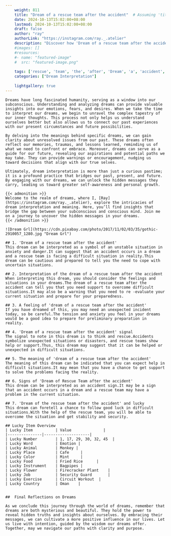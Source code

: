 ```yaml
---
    weight: 811
    title: "Dream of a rescue team after the accident"  # Assuming 'title' column exists
    date: 2024-10-13T15:02:00+08:00
    lastmod: 2024-10-13T15:02:00+08:00
    draft: false
    author: "ray"
    authorLink: "https://instagram.com/ray._.atelier"
    description: "Discover how 'Dream of a rescue team after the accident' can interpret your future and uncover its significant meanings in your life."
    #images: []
    #resources:
    #- name: "featured-image"
    #  src: "featured-image.png"
    
    tags: ['rescue', 'team', 'the', 'after', 'Dream', 'a', 'accident', 'of']
    categories: ["Dream Interpretation"]
    
    lightgallery: true
---
```

    
    Dreams have long fascinated humanity, serving as a window into our subconscious. Understanding and analyzing dreams can provide valuable insights into our emotions, fears, and desires. When we take the time to interpret our dreams, we begin to unravel the complex tapestry of our inner thoughts. This process not only helps us understand ourselves better but also allows us to connect our past experiences with our present circumstances and future possibilities.
    
    By delving into the meanings behind specific dreams, we can gain clarity about unresolved issues from our past. These dreams often reflect our memories, traumas, and lessons learned, reminding us of what we need to confront or embrace. Moreover, dreams can serve as a guide for our future, revealing our aspirations and potential paths we may take. They can provide warnings or encouragement, nudging us toward decisions that align with our true selves.
    
    Ultimately, dream interpretation is more than just a curious pastime; it is a profound practice that bridges our past, present, and future. By engaging with our dreams, we can unlock the hidden messages they carry, leading us toward greater self-awareness and personal growth.
    
    {{< admonition >}}
    Welcome to the realm of dreams, where I, [Ray](https://instagram.com/ray._.atelier), explore the intricacies of dream interpretation and meaning. Here, you’ll find insights that bridge the gap between your subconscious and conscious mind. Join me on a journey to uncover the hidden messages in your dreams.
    {{< /admonition >}}
    
    ![Dream Grl](https://cdn.pixabay.com/photo/2017/11/02/03/35/gothic-2910057_1280.jpg "Dream Grl")
    
    ## 1. 'Dream of a rescue team after the accident'
    This dream can be interpreted as a symbol of an unstable situation in anxiety and danger.It can suggest that an accident occurs in a dream and a rescue team is facing a difficult situation in reality.This dream can be cautious and prepared to tell you the need to cope with uncertain situations.
    
    ## 2. Interpretation of the dream of a rescue team after the accident
    When interpreting this dream, you should consider the feelings and situations in your dreams.The dream of a rescue team after the accident can tell you that you need support to overcome difficult situations.It may also be a warning that you need to re -evaluate your current situation and prepare for your preparedness.
    
    ## 3. A feeling of 'dream of a rescue team after the accident'
    If you have dreamed of this, you may need an unexpected incident today, so be careful.The tension and anxiety you feel in your dreams would be a good idea to prepare for preliminary preparation in reality.
    
    ## 4. 'Dream of a rescue team after the accident' signal
    The signal to note in this dream is to think and rescue.Accidents symbolize unexpected situations or disasters, and rescue teams show help or support.Thus, this dream may suggest that it can be helped or unexpected in difficult situations.
    
    ## 5. The meaning of 'dream of a rescue team after the accident'
    The meaning of this dream can be indicated that you can expect help in difficult situations.It may mean that you have a chance to get support to solve the problems facing the reality.
    
    ## 6. Signs of 'Dream of Rescue Team after the accident'
    This dream can be interpreted as an accident sign.It may be a sign that an accident occurs in a dream and a rescue team may have a problem in the current situation.
    
    ## 7. 'Dream of the rescue team after the accident' and lucky
    This dream can foretell a chance to follow good luck in difficult situations.With the help of the rescue team, you will be able to overcome the situation and get stability and security.
    
    ## Lucky Item Overview
    | Lucky Item          | Value              |
    |---------------|--------------------|
    | Lucky Number        | 1, 17, 29, 30, 32, 45  |
    | Lucky Word          | Emotion |
    | Lucky Animal        | Monkey |
    | Lucky Place         | Cafe     |
    | Lucky Color         | Mint     |
    | Lucky Food          | Fried Rice      |
    | Lucky Instrument    | Bagpipes |
    | Lucky Flower        | Firecracker Plant    |
    | Lucky Job           | Security Guard       |
    | Lucky Exercise      | Circuit Workout  |
    | Lucky Country       | Oman    |
    
    
    ##  Final Reflections on Dreams
    
    As we conclude this journey through the world of dreams, remember that dreams are both mysterious and beautiful. They hold the power to reveal hidden truths and insights about ourselves. By embracing their messages, we can cultivate a more positive influence in our lives. Let us live with intention, guided by the wisdom our dreams offer. Together, may we navigate our paths with clarity and purpose.
    